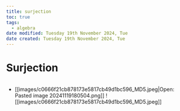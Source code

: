 ```yaml
---
title: surjection
toc: true
tags:
  - algebra
date modified: Tuesday 19th November 2024, Tue
date created: Tuesday 19th November 2024, Tue
---
```


# Surjection
```toc
```
- [[images/c0666f21cb878173e5817cb49d1bc596_MD5.jpeg|Open: Pasted image 20241119180504.png]]
![[images/c0666f21cb878173e5817cb49d1bc596_MD5.jpeg]]